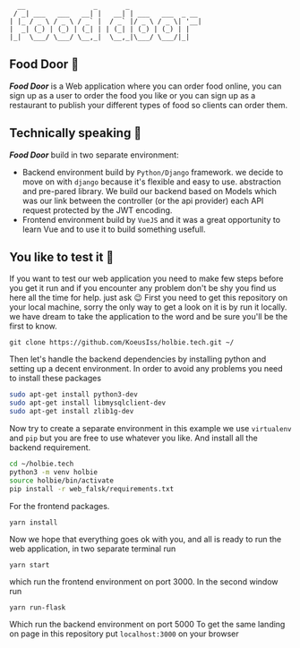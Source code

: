 ```
  __                 _       _
 / _| ___   ___   __| |   __| | ___   ___  _ __
| |_ / _ \ / _ \ / _` |  / _` |/ _ \ / _ \| '__|
|  _| (_) | (_) | (_| | | (_| | (_) | (_) | |
|_|  \___/ \___/ \__,_|  \__,_|\___/ \___/|_|

```

## Food Door :wave:

_**Food Door**_ is a Web application where you can order food online, you can sign up as a user to order the food you like or you can sign up as a restaurant to publish your different types of food so clients can order them.

## Technically speaking :wrench:

_**Food Door**_ build in two separate environment:

- Backend environment build by `Python/Django` framework. we decide to move on with `django` because it's flexible
  and easy to use.
  abstraction and pre-pared library. We build our backend based on Models which was our link between the controller (or the api provider)
  each API request protected by the JWT encoding.
- Frontend environment build by `VueJS` and it was a great opportunity to learn Vue and to use it to build something usefull.

## You like to test it :nut_and_bolt:

If you want to test our web application you need to make few steps before you get it run and if you encounter any problem don't be shy
you find us here all the time for help. just ask :wink:
First you need to get this repository on your local machine, sorry the only way to get a look on it is by run it locally. we have dream to take the
application to the word and be sure you'll be the first to know.

```bach
git clone https://github.com/KoeusIss/holbie.tech.git ~/
```

Then let's handle the backend dependencies by installing python and setting up a decent environment. In order to avoid any problems you need to install these packages

```bash
sudo apt-get install python3-dev
sudo apt-get install libmysqlclient-dev
sudo apt-get install zlib1g-dev
```

Now try to create a separate environment in this example we use `virtualenv` and `pip` but you are free to use whatever you like. And install all the backend requirement.

```bash
cd ~/holbie.tech
python3 -m venv holbie
source holbie/bin/activate
pip install -r web_falsk/requirements.txt
```

For the frontend packages.

```bash
yarn install
```

Now we hope that everything goes ok with you, and all is ready to run the web application, in two separate terminal run

```
yarn start
```

which run the frontend environment on port 3000.
In the second window run

```
yarn run-flask
```

Which run the backend environment on port 5000
To get the same landing on page in this repository put `localhost:3000` on your browser
